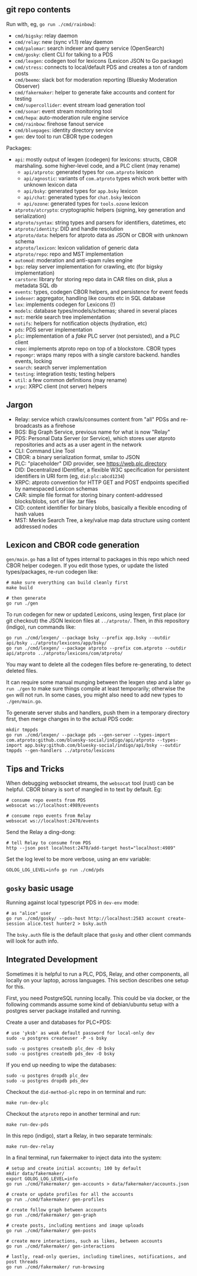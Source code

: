 
## git repo contents

Run with, eg, `go run ./cmd/rainbow`):

- `cmd/bigsky`: relay daemon
- `cmd/relay`: new (sync v1.1) relay daemon
- `cmd/palomar`: search indexer and query service (OpenSearch)
- `cmd/gosky`: client CLI for talking to a PDS
- `cmd/lexgen`: codegen tool for lexicons (Lexicon JSON to Go package)
- `cmd/stress`: connects to local/default PDS and creates a ton of random posts
- `cmd/beemo`: slack bot for moderation reporting (Bluesky Moderation Observer)
- `cmd/fakermaker`: helper to generate fake accounts and content for testing
- `cmd/supercollider`: event stream load generation tool
- `cmd/sonar`: event stream monitoring tool
- `cmd/hepa`: auto-moderation rule engine service
- `cmd/rainbow`: firehose fanout service
- `cmd/bluepages`: identity directory service
- `gen`: dev tool to run CBOR type codegen

Packages:

- `api`: mostly output of lexgen (codegen) for lexicons: structs, CBOR marshaling. some higher-level code, and a PLC client (may rename)
    - `api/atproto`: generated types for `com.atproto` lexicon
    - `api/agnostic`: variants of `com.atproto` types which work better with unknown lexicon data
    - `api/bsky`: generated types for `app.bsky` lexicon
    - `api/chat`: generated types for `chat.bsky` lexicon
    - `api/ozone`: generated types for `tools.ozone` lexicon
- `atproto/atcrypto`: cryptographic helpers (signing, key generation and serialization)
- `atproto/syntax`: string types and parsers for identifiers, datetimes, etc
- `atproto/identity`: DID and handle resolution
- `atproto/data`: helpers for atproto data as JSON or CBOR with unknown schema
- `atproto/lexicon`: lexicon validation of generic data
- `atproto/repo`: repo and MST implementation
- `automod`: moderation and anti-spam rules engine
- `bgs`: relay server implementation for crawling, etc (for bigsky implementation)
- `carstore`: library for storing repo data in CAR files on disk, plus a metadata SQL db
- `events`: types, codegen CBOR helpers, and persistence for event feeds
- `indexer`: aggregator, handling like counts etc in SQL database
- `lex`: implements codegen for Lexicons (!)
- `models`: database types/models/schemas; shared in several places
- `mst`: merkle search tree implementation
- `notifs`: helpers for notification objects (hydration, etc)
- `pds`: PDS server implementation
- `plc`: implementation of a *fake* PLC server (not persisted), and a PLC client
- `repo`: implements atproto repo on top of a blockstore. CBOR types
- `repomgr`: wraps many repos with a single carstore backend. handles events, locking
- `search`: search server implementation
- `testing`: integration tests; testing helpers
- `util`: a few common definitions (may rename)
- `xrpc`: XRPC client (not server) helpers


## Jargon

- Relay: service which crawls/consumes content from "all" PDSs and re-broadcasts as a firehose
- BGS: Big Graph Service, previous name for what is now "Relay"
- PDS: Personal Data Server (or Service), which stores user atproto repositories and acts as a user agent in the network
- CLI: Command Line Tool
- CBOR: a binary serialization format, smilar to JSON
- PLC: "placeholder" DID provider, see <https://web.plc.directory>
- DID: Decentralized IDentifier, a flexible W3C specification for persistent identifiers in URI form (eg, `did:plc:abcd1234`)
- XRPC: atproto convention for HTTP GET and POST endpoints specified by namespaced Lexicon schemas
- CAR: simple file format for storing binary content-addressed blocks/blobs, sort of like .tar files
- CID: content identifier for binary blobs, basically a flexible encoding of hash values
- MST: Merkle Search Tree, a key/value map data structure using content addressed nodes


## Lexicon and CBOR code generation

`gen/main.go` has a list of types internal to packages in this repo which need CBOR helper codegen. If you edit those types, or update the listed types/packages, re-run codegen like:

    # make sure everything can build cleanly first
    make build

    # then generate
    go run ./gen

To run codegen for new or updated Lexicons, using lexgen, first place (or git checkout) the JSON lexicon files at `../atproto/`. Then, in *this* repository (indigo), run commands like:

    go run ./cmd/lexgen/ --package bsky --prefix app.bsky --outdir api/bsky ../atproto/lexicons/app/bsky/
    go run ./cmd/lexgen/ --package atproto --prefix com.atproto --outdir api/atproto ../atproto/lexicons/com/atproto/

You may want to delete all the codegen files before re-generating, to detect deleted files.

It can require some manual munging between the lexgen step and a later `go run ./gen` to make sure things compile at least temporarily; otherwise the `gen` will not run. In some cases, you might also need to add new types to `./gen/main.go`.

To generate server stubs and handlers, push them in a temporary directory first, then merge changes in to the actual PDS code:

    mkdir tmppds
    go run ./cmd/lexgen/ --package pds --gen-server --types-import com.atproto:github.com/bluesky-social/indigo/api/atproto --types-import app.bsky:github.com/bluesky-social/indigo/api/bsky --outdir tmppds --gen-handlers ../atproto/lexicons


## Tips and Tricks

When debugging websocket streams, the `websocat` tool (rust) can be helpful. CBOR binary is sort of mangled in to text by default. Eg:

    # consume repo events from PDS
    websocat ws://localhost:4989/events

    # consume repo events from Relay
    websocat ws://localhost:2470/events

Send the Relay a ding-dong:

    # tell Relay to consume from PDS
    http --json post localhost:2470/add-target host="localhost:4989"

Set the log level to be more verbose, using an env variable:

    GOLOG_LOG_LEVEL=info go run ./cmd/pds


## `gosky` basic usage

Running against local typescript PDS in `dev-env` mode:

	# as "alice" user
	go run ./cmd/gosky/ --pds-host http://localhost:2583 account create-session alice.test hunter2 > bsky.auth

The `bsky.auth` file is the default place that `gosky` and other client commands will look for auth info.


## Integrated Development

Sometimes it is helpful to run a PLC, PDS, Relay, and other components, all locally on your laptop, across languages. This section describes one setup for this.

First, you need PostgreSQL running locally. This could be via docker, or the following commands assume some kind of debian/ubuntu setup with a postgres server package installed and running.

Create a user and databases for PLC+PDS:

    # use 'yksb' as weak default password for local-only dev
    sudo -u postgres createuser -P -s bsky

    sudo -u postgres createdb plc_dev -O bsky
    sudo -u postgres createdb pds_dev -O bsky

If you end up needing to wipe the databases:

    sudo -u postgres dropdb plc_dev
    sudo -u postgres dropdb pds_dev

Checkout the `did-method-plc` repo in on terminal and run:

    make run-dev-plc

Checkout the `atproto` repo in another terminal and run:

    make run-dev-pds

In this repo (indigo), start a Relay, in two separate terminals:

    make run-dev-relay

In a final terminal, run fakermaker to inject data into the system:

    # setup and create initial accounts; 100 by default
    mkdir data/fakermaker/
    export GOLOG_LOG_LEVEL=info
    go run ./cmd/fakermaker/ gen-accounts > data/fakermaker/accounts.json

    # create or update profiles for all the accounts
    go run ./cmd/fakermaker/ gen-profiles

    # create follow graph between accounts
    go run ./cmd/fakermaker/ gen-graph

    # create posts, including mentions and image uploads
    go run ./cmd/fakermaker/ gen-posts

    # create more interactions, such as likes, between accounts
    go run ./cmd/fakermaker/ gen-interactions

    # lastly, read-only queries, including timelines, notifications, and post threads
    go run ./cmd/fakermaker/ run-browsing
